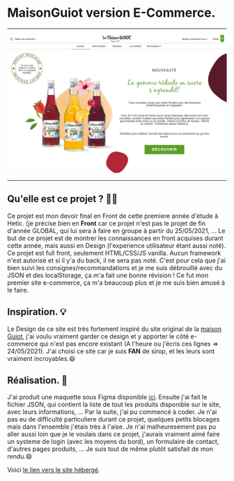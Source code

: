 # MaisonGuiot version E-Commerce.
***
![](/assets/img/capture/heroAccueil.PNG)
***

## Qu'elle est ce projet ? 🤷‍♂️
Ce projet est mon devoir final en Front de cette premiere année d'étude à Hetic. (je précise bien en **Front** car ce projet n'est pas le projet de fin d'année GLOBAL, qui lui
sera à faire en groupe à partir du 25/05/2021, ... Le but de ce projet est de montrer les connaissances en front acquises durant cette année, mais aussi en Design (l'experience
utilisateur étant aussi noté). Ce projet est full front, seulement HTML/CSS/JS vanilla. Aucun framework n'est autorisé et si il y'a du back, il ne sera pas noté. C'est pour
cela que j'ai bien suivi les consignes/recommandations et je me suis débrouillé avec du JSON et des localStorage, ça m'a fait une bonne révision !
Ce fut mon premier site e-commerce, ça m'a beaucoup plus et je me suis bien amusé à le faire.

## Inspiration. 💡
Le Design de ce site est très fortement inspiré du site original de la [maison Guiot](https://www.lamaisonguiot.com/), j'ai voulu vraiment garder ce design et y apporter le côté
e-commerce qui n'est pas encore existant (A l'heure ou j'écris ces lignes => 24/05/2021).
J'ai choisi ce site car je suis **FAN** de sirop, et les leurs sont vraiment incroyables.😆

## Réalisation. 📝
J'ai produit une maquette sous Figma disponible [ici](https://www.figma.com/file/cuYFb1BHvL2aMQDISAFGSg/La-Maison-Guiot?node-id=0%3A1).
Ensuite j'ai fait le fichier JSON, qui contient la liste de tout les produits disponible sur le site, avec leurs informations, ... Par la suite, j'ai pu commencé à coder.
Je n'ai pas eu de difficulté particuliere durant ce projet, quelques petits blocages mais dans l'ensemble j'étais très à l'aise. Je n'ai malheuresement pas pu aller aussi
loin que je le voulais dans ce projet, j'aurais vraiment aimé faire un systeme de login (avec les moyens du bord), un formulaire de contact, d'autres pages produits, ...
Je suis tout de même plutôt satisfait de mon rendu.😄

Voici [le lien vers le site hébergé]().
